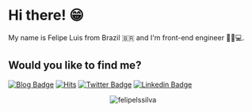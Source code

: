 # Hi there! 😁

My name is Felipe Luis from Brazil 🇧🇷 and I'm front-end engineer 🧔🏼💻.

## Would you like to find me?

[![Blog Badge](https://img.shields.io/badge/Blog-Visit%20my%20Blog-black)](https://felipeluis.com.br/blog)
[![Hits](https://hits.seeyoufarm.com/api/count/incr/badge.svg?url=https%3A%2F%2Fgithub.com%2Ffelipelssilva%2Fhit-counter&count_bg=%2379C83D&title_bg=%23555555&icon=&icon_color=%23E7E7E7&title=hits&edge_flat=false)](https://hits.seeyoufarm.com)
[![Twitter Badge](https://img.shields.io/badge/-Twitter-1ca0f1?style=flat-square&labelColor=1ca0f1&logo=twitter&logoColor=white&link=https://twitter.com/felipeluisss)](https://twitter.com/felipeluisss)
[![Linkedin Badge](https://img.shields.io/badge/-LinkedIn-blue?style=flat-square&logo=Linkedin&logoColor=white&link=https://www.linkedin.com/in/felipelssilva)](https://www.linkedin.com/in/felipelssilva)

<p align="center"> <img src="https://github-readme-stats.vercel.app/api?username=felipelssilva&show_icons=true" alt="felipelssilva" /> </p>
